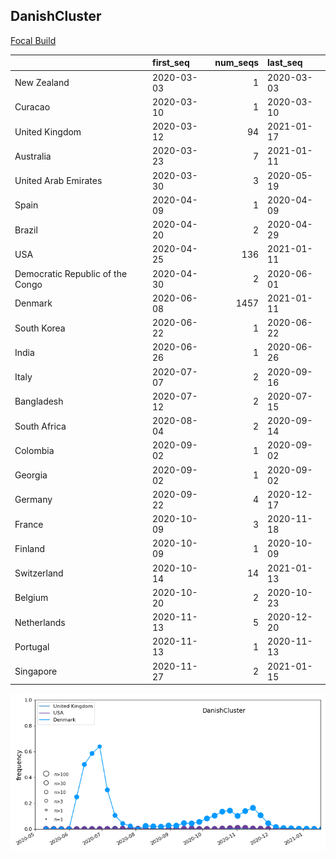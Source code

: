 

## DanishCluster
[Focal Build](https://nextstrain.org/groups/neherlab/ncov/DanishCluster?f_country=Denmark)

|                                  | first_seq   |   num_seqs | last_seq   |
|:---------------------------------|:------------|-----------:|:-----------|
| New Zealand                      | 2020-03-03  |          1 | 2020-03-03 |
| Curacao                          | 2020-03-10  |          1 | 2020-03-10 |
| United Kingdom                   | 2020-03-12  |         94 | 2021-01-17 |
| Australia                        | 2020-03-23  |          7 | 2021-01-11 |
| United Arab Emirates             | 2020-03-30  |          3 | 2020-05-19 |
| Spain                            | 2020-04-09  |          1 | 2020-04-09 |
| Brazil                           | 2020-04-20  |          2 | 2020-04-29 |
| USA                              | 2020-04-25  |        136 | 2021-01-11 |
| Democratic Republic of the Congo | 2020-04-30  |          2 | 2020-06-01 |
| Denmark                          | 2020-06-08  |       1457 | 2021-01-11 |
| South Korea                      | 2020-06-22  |          1 | 2020-06-22 |
| India                            | 2020-06-26  |          1 | 2020-06-26 |
| Italy                            | 2020-07-07  |          2 | 2020-09-16 |
| Bangladesh                       | 2020-07-12  |          2 | 2020-07-15 |
| South Africa                     | 2020-08-04  |          2 | 2020-09-14 |
| Colombia                         | 2020-09-02  |          1 | 2020-09-02 |
| Georgia                          | 2020-09-02  |          1 | 2020-09-02 |
| Germany                          | 2020-09-22  |          4 | 2020-12-17 |
| France                           | 2020-10-09  |          3 | 2020-11-18 |
| Finland                          | 2020-10-09  |          1 | 2020-10-09 |
| Switzerland                      | 2020-10-14  |         14 | 2021-01-13 |
| Belgium                          | 2020-10-20  |          2 | 2020-10-23 |
| Netherlands                      | 2020-11-13  |          5 | 2020-12-20 |
| Portugal                         | 2020-11-13  |          1 | 2020-11-13 |
| Singapore                        | 2020-11-27  |          2 | 2021-01-15 |

![Overall trends DanishCluster](/overall_trends_figures/overall_trends_DanishCluster.png)
